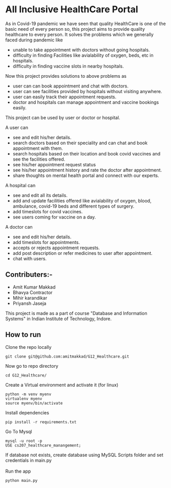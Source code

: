 # All Inclusive HealthCare Portal
As in Covid-19 pandemic we have seen that quality HealthCare is one of the basic need of every person so, this project aims to provide quality healthcare to every person.
It solves the problems which we generally faced during pandemic like
* unable to take appointment with doctors without going hospitals.
* difficulty in finding Facilities like avialability of oxygen, beds, etc in hospitals.
* difficulty in finding vaccine slots in nearby hospitals.

Now this project provides solutions to above problems as
* user can can book appointment and chat with doctors.
* user can see facilities provided by hospitals without visiting anywhere.
* user can easily track their appointment requests.
* doctor and hospitals can manage appointment and vaccine bookings easily.

This project can be used by user or doctor or hospital.

A user can
* see and edit his/her details.
* search doctors based on their speciality and can chat and book appointment with them.
* search hospitals based on their location and book covid vaccines and see the facilities offered.
* see his/her appointment request status
* see his/her appointment history and rate the doctor after appointment.
* share thoughts on mental health portal and connect with our experts.

A hospital can
* see and edit all its details.
* add and update facilities offered like avialability of oxygen, blood, ambulance, covid-19 beds and different types of surgery.
* add timeslots for covid vaccines.
* see users coming for vaccine on a day.

A doctor can
* see and edit his/her details.
* add timeslots for appointments.
* accepts or rejects appointment requests.
* add post description or refer medicines to user after appointment.
* chat with users.

<h2>Contributers:-</h2>

 - Amit Kumar Makkad
 - Bhavya Contractor
 - Mihir karandikar
 - Priyansh Jaseja

This project is made as a part of course "Database and Information Systems" in Indian Institute of Technology, Indore.

## How to run
Clone the repo locally
```
git clone git@github.com:amitmakkad/G12_Healthcare.git
```
Now go to repo directory
```
cd G12_Healthcare/
```
Create a Virtual environment and activate it (for linux)
```
python -m venv myenv 
virtualenv myenv   
source myenv/bin/activate
```
Install dependencies
```
pip install -r requirements.txt
```

Go To Mysql
```
mysql -u root -p
USE cs207_healthcare_manangement;
```
If database not exists, create database using MySQL Scripts folder and set credentials in main.py <br><br>
Run the app
```
python main.py
```
